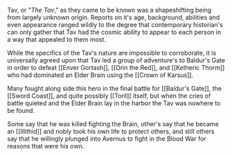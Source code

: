 Tav, or "*The Tav*," as they came to be known was a shapeshifting being from largely unknown origin. Reports on it's age, background, abilities and even appearance ranged wildly to the degree that contemporary historian's can only gather that Tav had the cosmic ability to appear to each person in a way that appealed to them most.

While the specifics of the Tav's nature are impossible to corroborate, it is universally agreed upon that Tav led a group of adventure's to Baldur's Gate in order to defeat [[Enver Gortash]], [[Orin the Red]], and [[Ketheric Thorm]] who had dominated an Elder Brain using the [[Crown of Karsus]]. 

Many fought along side this hero in the final battle for [[Baldur's Gate]], the [[Sword Coast]], and quite possibly [[Toril]] itself, but when the cries of battle quieted and the Elder Brain lay in the harbor the Tav was nowhere to be found.

Some say that he was killed fighting the Brain, other's say that he became an [[Illithid]] and nobly took his own life to protect others, and still others say that he willingly plunged into Avernus to fight in the Blood War for reasons that were his own. 